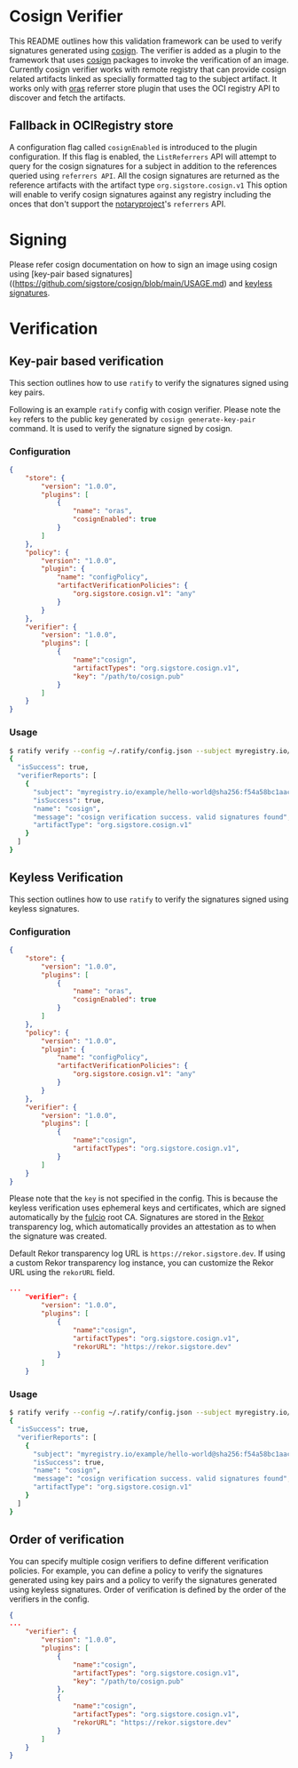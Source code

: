 # Cosign Verifier

This README outlines how this validation framework can be used to verify signatures generated using [cosign](https://github.com/sigstore/cosign/). The verifier is added as a plugin to the framework that uses [cosign](https://github.com/sigstore/cosign/) packages to invoke the verification of an image. Currently cosign verifier works with remote registry that can provide cosign related artifacts linked as specially formatted tag to the subject artifact. It works only with [oras](../../pkg/referrerstore/oras) referrer store plugin that uses the OCI registry API to discover and fetch the artifacts. 

## Fallback in OCIRegistry store
A configuration flag called `cosignEnabled` is introduced to the plugin configuration. If this flag is enabled, the `ListReferrers` API will attempt to query for the cosign signatures for a subject in addition to the references queried using `referrers API`. All the cosign signatures are returned as the reference artifacts with the artifact type `org.sigstore.cosign.v1` This option will enable to verify cosign signatures against any registry including the onces that don't support the [notaryproject](https://github.com/notaryproject)'s `referrers` API. 

# Signing
Please refer cosign documentation on how to sign an image using cosign using [key-pair based signatures]((https://github.com/sigstore/cosign/blob/main/USAGE.md) and [keyless signatures](https://github.com/sigstore/cosign/blob/main/KEYLESS.md).

# Verification

## Key-pair based verification
This section outlines how to use `ratify` to verify the signatures signed using key pairs.

Following is an example `ratify` config with cosign verifier. Please note the `key` refers to the public key generated by `cosign generate-key-pair` command. It is used to verify the signature signed by cosign.

### Configuration

```json
{
    "store": {
        "version": "1.0.0",
        "plugins": [
            {
                "name": "oras",
                "cosignEnabled": true
            }
        ]
    },
    "policy": {
        "version": "1.0.0",
        "plugin": {
            "name": "configPolicy",
            "artifactVerificationPolicies": {
                "org.sigstore.cosign.v1": "any"
            }
        }
    },
    "verifier": {
        "version": "1.0.0",
        "plugins": [
            {
                "name":"cosign",
                "artifactTypes": "org.sigstore.cosign.v1",
                "key": "/path/to/cosign.pub"
            }
        ]
    }
}
```

### Usage

```bash
$ ratify verify --config ~/.ratify/config.json --subject myregistry.io/example/hello-world@sha256:f54a58bc1aac5ea1a25d796ae155dc228b3f0e11d046ae276b39c4bf2f13d8c4
{
  "isSuccess": true,
  "verifierReports": [
    {
      "subject": "myregistry.io/example/hello-world@sha256:f54a58bc1aac5ea1a25d796ae155dc228b3f0e11d046ae276b39c4bf2f13d8c4",
      "isSuccess": true,
      "name": "cosign",
      "message": "cosign verification success. valid signatures found",
      "artifactType": "org.sigstore.cosign.v1"
    }
  ]
}
```

## Keyless Verification
This section outlines how to use `ratify` to verify the signatures signed using keyless signatures.

### Configuration

```json
{
    "store": {
        "version": "1.0.0",
        "plugins": [
            {
                "name": "oras",
                "cosignEnabled": true
            }
        ]
    },
    "policy": {
        "version": "1.0.0",
        "plugin": {
            "name": "configPolicy",
            "artifactVerificationPolicies": {
                "org.sigstore.cosign.v1": "any"
            }
        }
    },
    "verifier": {
        "version": "1.0.0",
        "plugins": [
            {
                "name":"cosign",
                "artifactTypes": "org.sigstore.cosign.v1",
            }
        ]
    }
}
```

Please note that the `key` is not specified in the config. This is because the keyless verification uses ephemeral keys and certificates, which are signed automatically by the [fulcio](https://github.com/sigstore/fulcio) root CA. Signatures are stored in the [Rekor](https://github.com/sigstore/rekor) transparency log, which automatically provides an attestation as to when the signature was created.

Default Rekor transparency log URL is `https://rekor.sigstore.dev`. If using a custom Rekor transparency log instance, you can customize the Rekor URL using the `rekorURL` field.

```json
...
    "verifier": {
        "version": "1.0.0",
        "plugins": [
            {
                "name":"cosign",
                "artifactTypes": "org.sigstore.cosign.v1",
                "rekorURL": "https://rekor.sigstore.dev"
            }
        ]
    }
```

### Usage

```bash
$ ratify verify --config ~/.ratify/config.json --subject myregistry.io/example/hello-world@sha256:f54a58bc1aac5ea1a25d796ae155dc228b3f0e11d046ae276b39c4bf2f13d8c4
{
  "isSuccess": true,
  "verifierReports": [
    {
      "subject": "myregistry.io/example/hello-world@sha256:f54a58bc1aac5ea1a25d796ae155dc228b3f0e11d046ae276b39c4bf2f13d8c4",
      "isSuccess": true,
      "name": "cosign",
      "message": "cosign verification success. valid signatures found",
      "artifactType": "org.sigstore.cosign.v1"
    }
  ]
}
```

## Order of verification

You can specify multiple cosign verifiers to define different verification policies. For example, you can define a policy to verify the signatures generated using key pairs and a policy to verify the signatures generated using keyless signatures. Order of verification is defined by the order of the verifiers in the config.

```json
{
...
    "verifier": {
        "version": "1.0.0",
        "plugins": [
            {
                "name":"cosign",
                "artifactTypes": "org.sigstore.cosign.v1",
                "key": "/path/to/cosign.pub"
            },
            {
                "name":"cosign",
                "artifactTypes": "org.sigstore.cosign.v1",
                "rekorURL": "https://rekor.sigstore.dev"
            }
        ]
    }
}
```
